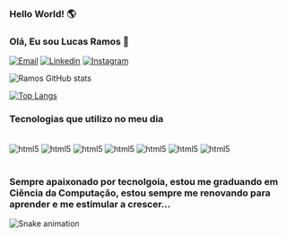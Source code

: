 ### Hello World! 🌎
### Olá, Eu sou Lucas Ramos 👋

[![Email](https://img.shields.io/badge/Gmail-D14836?style=for-the-badge&logo=gmail&logoColor=white)](https://mail.google.com/mail/lucasramosleite0)
[![Linkedin](https://img.shields.io/badge/LinkedIn-0077B5?style=for-the-badge&logo=linkedin&logoColor=white)](https://www.linkedin.com/in/ramos-lucas/)
[![Instagram](https://img.shields.io/badge/Instagram-E4405F?style=for-the-badge&logo=instagram&logoColor=white)](https://www.instagram.com/ramos2ll)

![Ramos GitHub stats](https://github-readme-stats.vercel.app/api?username=Ramos2L&show_icons=true&theme=radical)

[![Top Langs](https://github-readme-stats.vercel.app/api/top-langs/?username=Ramos2L&layout=compact&theme=radical)](https://github.com/Ramos2L/github-readme-stats)

### Tecnologias que utilizo no meu dia
<div style="display: inline_block"><br/>
  <img align="center" alt="html5" src="https://img.shields.io/badge/HTML5-E34F26?style=for-the-badge&logo=html5&logoColor=white" />
  <img align="center" alt="html5" src="https://img.shields.io/badge/CSS3-1572B6?style=for-the-badge&logo=css3&logoColor=white" />
  <img align="center" alt="html5" src="https://img.shields.io/badge/Bootstrap-563D7C?style=for-the-badge&logo=bootstrap&logoColor=white" />
  <img align="center" alt="html5" src="https://img.shields.io/badge/JavaScript-F7DF1E?style=for-the-badge&logo=javascript&logoColor=black" />
  <img align="center" alt="html5" src="https://img.shields.io/badge/AngularJS-E23237?style=for-the-badge&logo=angularjs&logoColor=white" />
  <img align="center" alt="html5" src="https://img.shields.io/badge/C%23-239120?style=for-the-badge&logo=c-sharp&logoColor=white" />
  <img align="center" alt="html5" src="https://img.shields.io/badge/Flutter-02569B?style=for-the-badge&logo=flutter&logoColor=white" />
  
</div><br/>

### Sempre apaixonado por tecnolgoia, estou me graduando em Ciência da Computação, estou sempre me renovando para aprender e me estimular a crescer...

![Snake animation](https://github.com/rafaballerini/Ramos2L/blob/output/github-contribution-grid-snake.svg)

<!--
**Ramos2L/Ramos2L** is a ✨ _special_ ✨ repository because its `README.md` (this file) appears on your GitHub profile.

Here are some ideas to get you started:

- 🔭 I’m currently working on ...
- 🌱 I’m currently learning ...
- 👯 I’m looking to collaborate on ...
- 🤔 I’m looking for help with ...
- 💬 Ask me about ...
- 📫 How to reach me: ...
- 😄 Pronouns: ...
- ⚡ Fun fact: ...
-->
